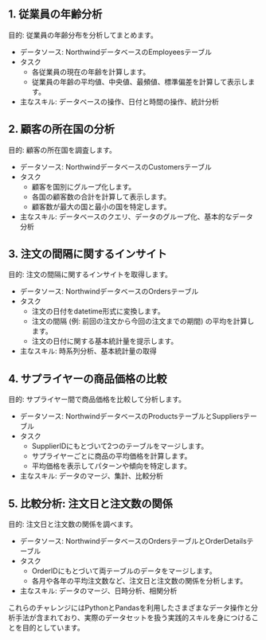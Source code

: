## 1. 従業員の年齢分析

目的: 従業員の年齢分布を分析してまとめます。

- データソース: NorthwindデータベースのEmployeesテーブル
- タスク
    - 各従業員の現在の年齢を計算します。
    - 従業員の年齢の平均値、中央値、最頻値、標準偏差を計算して表示します。
- 主なスキル: データベースの操作、日付と時間の操作、統計分析

## 2. 顧客の所在国の分析

目的: 顧客の所在国を調査します。

- データソース: NorthwindデータベースのCustomersテーブル
- タスク
    - 顧客を国別にグループ化します。
    - 各国の顧客数の合計を計算して表示します。
    - 顧客数が最大の国と最小の国を特定します。
- 主なスキル: データベースのクエリ、データのグループ化、基本的なデータ分析

## 3. 注文の間隔に関するインサイト

目的: 注文の間隔に関するインサイトを取得します。

- データソース: NorthwindデータベースのOrdersテーブル
- タスク
    - 注文の日付をdatetime形式に変換します。
    - 注文の間隔 (例: 前回の注文から今回の注文までの期間) の平均を計算します。
    - 注文の日付に関する基本統計量を提示します。
- 主なスキル: 時系列分析、基本統計量の取得

## 4. サプライヤーの商品価格の比較

目的: サプライヤー間で商品価格を比較して分析します。

- データソース: NorthwindデータベースのProductsテーブルとSuppliersテーブル
- タスク
    - SupplierIDにもとづいて2つのテーブルをマージします。
    - サプライヤーごとに商品の平均価格を計算します。
    - 平均価格を表示してパターンや傾向を特定します。
- 主なスキル: データのマージ、集計、比較分析

## 5. 比較分析: 注文日と注文数の関係

目的: 注文日と注文数の関係を調べます。

- データソース: NorthwindデータベースのOrdersテーブルとOrderDetailsテーブル
- タスク
    - OrderIDにもとづいて両テーブルのデータをマージします。
    - 各月や各年の平均注文数など、注文日と注文数の関係を分析します。
- 主なスキル: データのマージ、日時分析、相関分析

これらのチャレンジにはPythonとPandasを利用したさまざまなデータ操作と分析手法が含まれており、実際のデータセットを扱う実践的スキルを身につけることを目的としています。